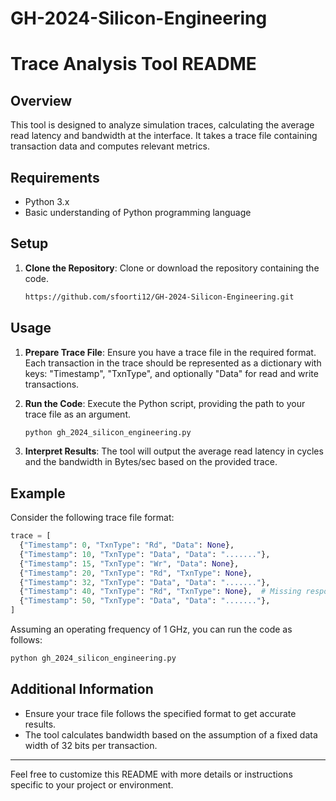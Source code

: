# GH-2024-Silicon-Engineering

# Trace Analysis Tool README

## Overview

This tool is designed to analyze simulation traces, calculating the average read latency and bandwidth at the interface. It takes a trace file containing transaction data and computes relevant metrics.

## Requirements

- Python 3.x
- Basic understanding of Python programming language

## Setup

1. **Clone the Repository**: Clone or download the repository containing the code.

    ```bash
    https://github.com/sfoorti12/GH-2024-Silicon-Engineering.git
    ```

## Usage

1. **Prepare Trace File**: Ensure you have a trace file in the required format. Each transaction in the trace should be represented as a dictionary with keys: "Timestamp", "TxnType", and optionally "Data" for read and write transactions.

2. **Run the Code**: Execute the Python script, providing the path to your trace file as an argument.

    ```bash
    python gh_2024_silicon_engineering.py
    ```

3. **Interpret Results**: The tool will output the average read latency in cycles and the bandwidth in Bytes/sec based on the provided trace.

## Example

Consider the following trace file format:

```python
trace = [
  {"Timestamp": 0, "TxnType": "Rd", "Data": None},
  {"Timestamp": 10, "TxnType": "Data", "Data": "......."},
  {"Timestamp": 15, "TxnType": "Wr", "Data": None},
  {"Timestamp": 20, "TxnType": "Rd", "TxnType": None},
  {"Timestamp": 32, "TxnType": "Data", "Data": "......."},
  {"Timestamp": 40, "TxnType": "Rd", "TxnType": None},  # Missing response for this read
  {"Timestamp": 50, "TxnType": "Data", "Data": "......."},
]
```

Assuming an operating frequency of 1 GHz, you can run the code as follows:

```bash
python gh_2024_silicon_engineering.py
```

## Additional Information

- Ensure your trace file follows the specified format to get accurate results.
- The tool calculates bandwidth based on the assumption of a fixed data width of 32 bits per transaction.

---

Feel free to customize this README with more details or instructions specific to your project or environment.
